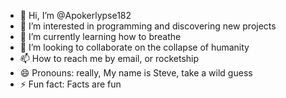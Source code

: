 - 👋 Hi, I’m @Apokerlypse182
- 👀 I’m interested in programming and discovering new projects
- 🌱 I’m currently learning how to breathe
- 💞️ I’m looking to collaborate on the collapse of humanity
- 📫 How to reach me by email, or rocketship
- 😄 Pronouns: really, My name is Steve, take a wild guess
- ⚡ Fun fact: Facts are fun

<!---
Apokerlypse182/Apokerlypse182 is a ✨ special ✨ repository because its `README.md` (this file) appears on your GitHub profile.
You can click the Preview link to take a look at your changes.
--->
